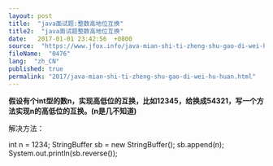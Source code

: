 ```yaml
---
layout: post
title:  "java面试题:整数高地位互换"
title2:  "java面试题整数高地位互换"
date:   2017-01-01 23:42:56  +0800
source:  "https://www.jfox.info/java-mian-shi-ti-zheng-shu-gao-di-wei-hu-huan.html"
fileName:  "0476"
lang:  "zh_CN"
published: true
permalink: "2017/java-mian-shi-ti-zheng-shu-gao-di-wei-hu-huan.html"
---
```




**假设有个int型的数n，实现高低位的互换，比如12345，给换成54321，写一个方法实现n的高低位的互换。(n是几不知道)**

 解决方法：

int n = 1234;
StringBuffer sb = new StringBuffer();
sb.append(n);
System.out.println(sb.reverse());
